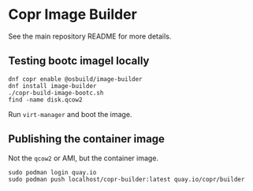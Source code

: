 # Copr Image Builder

See the main repository README for more details.


## Testing bootc imagel locally

```
dnf copr enable @osbuild/image-builder
dnf install image-builder
./copr-build-image-bootc.sh
find -name disk.qcow2
```

Run `virt-manager` and boot the image.


## Publishing the container image

Not the `qcow2` or AMI, but the container image.

```
sudo podman login quay.io
sudo podman push localhost/copr-builder:latest quay.io/copr/builder
```
